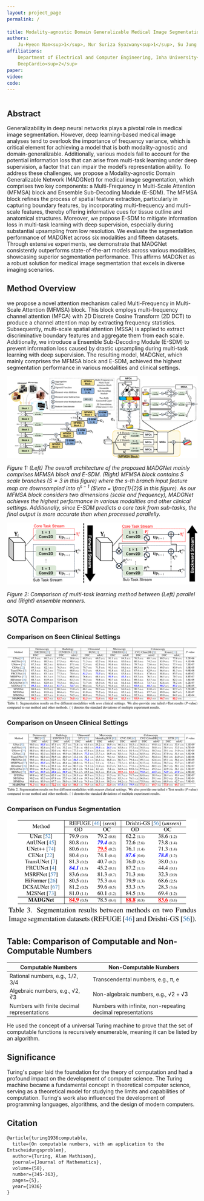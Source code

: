```yaml
---
layout: project_page
permalink: /

title: Modality-agnostic Domain Generalizable Medical Image Segmentation by Multi-Frequency in Multi-Scale Attention
authors:
    Ju-Hyeon Nam<sup>1</sup>, Nur Suriza Syazwany<sup>1</sup>, Su Jung Kim<sup>1</sup>, Sang-Chul Lee<sup>1,2</sup>
affiliations:
    Department of Electrical and Computer Engineering, Inha University<sup>1</sup>
    DeepCardio<sup>2</sup>
paper:
video:
code:
---
```


<div class="columns is-centered has-text-centered">
    <div class="column is-four-fifths">
        <h2>Abstract</h2>
        <div class="content has-text-justified">
Generalizability in deep neural networks plays a pivotal role in medical image segmentation. However, deep learning-based medical image analyses tend to overlook the importance of frequency variance, which is critical element for achieving a model that is both modality-agnostic and domain-generalizable.  Additionally, various models fail to account for the potential information loss that can arise from multi-task learning under deep supervision, a factor that can impair the model’s representation ability. To address these challenges, we propose a Modality-agnostic Domain Generalizable Network (MADGNet) for medical image segmentation, which comprises two key components: a Multi-Frequency in Multi-Scale Attention (MFMSA) block and Ensemble Sub-Decoding Module (E-SDM). The MFMSA block refines the process of spatial feature extraction, particularly in capturing boundary features, by incorporating multi-frequency and multi-scale features, thereby offering informative cues for tissue outline and anatomical structures. Moreover, we propose E-SDM to mitigate information loss in multi-task learning with deep supervision, especially during substantial upsampling from low resolution. We evaluate the segmentation performance of MADGNet across six modalities and fifteen datasets. Through extensive experiments, we demonstrate that MADGNet consistently outperforms  state-of-the-art models across various modalities, showcasing superior segmentation performance.  This affirms MADGNet as a robust solution for medical image segmentation that excels in diverse imaging scenarios.
        </div>
    </div>
</div>

## Method Overview
we propose a novel attention mechanism called Multi-Frequency in Multi-Scale Attention (MFMSA) block. This block employs multi-frequency channel attention (MFCA) with 2D Discrete Cosine Transform (2D DCT) to produce a channel attention map by extracting frequency statistics. Subsequently, multi-scale spatial attention (MSSA) is applied to extract discriminative boundary features and aggregate them from each scale. Additionally, we introduce a Ensemble Sub-Decoding Module (E-SDM) to prevent information loss caused by drastic upsampling during multi-task learning with deep supervision. The resulting model, MADGNet, which mainly comprises the MFMSA block and E-SDM, achieved the highest segmentation performance in various modalities and clinical settings.

![MADGNet](/static/image/MADGNet.png)

*Figure 1:  (Left) The overall architecture of the proposed MADGNet mainly comprises MFMSA block and E-SDM. (Right) MFMSA block contains $S$ scale branches ($S = 3$ in this figure) where the $s$-th branch input feature map are downsampled into $\eta^{s - 1}$ ($\eta = \frac{1}{2}$ in this figure). As our MFMSA block considers two dimensions (scale and frequency), MADGNet achieves the highest performance in various modalities and other clinical settings. Additionally, since E-SDM predicts a core task from sub-tasks, the final output is more accurate than when processed parallelly.*

![Ensemble](/static/image/Ensemble.png)

*Figure 2:  Comparison of multi-task learning method between (Left) parallel and (Right) ensemble manners.*

## SOTA Comparison
### Comparison on Seen Clinical Settings
![Seen_Results](/static/image/SOTA_Comparison_seen.png)

### Comparison on Unseen Clinical Settings
![Seen_Results](/static/image/SOTA_Comparison_unseen.png)

### Comparison on Fundus Segmentation
![Seen_Results](/static/image/SOTA_Comparison_fundus.png)

## Table: Comparison of Computable and Non-Computable Numbers

| Computable Numbers | Non-Computable Numbers |
|-------------------|-----------------------|
| Rational numbers, e.g., 1/2, 3/4 | Transcendental numbers, e.g., π, e |
| Algebraic numbers, e.g., √2, ∛3 | Non-algebraic numbers, e.g., √2 + √3 |
| Numbers with finite decimal representations | Numbers with infinite, non-repeating decimal representations |

He used the concept of a universal Turing machine to prove that the set of computable functions is recursively enumerable, meaning it can be listed by an algorithm.

## Significance
Turing's paper laid the foundation for the theory of computation and had a profound impact on the development of computer science. The Turing machine became a fundamental concept in theoretical computer science, serving as a theoretical model for studying the limits and capabilities of computation. Turing's work also influenced the development of programming languages, algorithms, and the design of modern computers.

## Citation
```
@article{turing1936computable,
  title={On computable numbers, with an application to the Entscheidungsproblem},
  author={Turing, Alan Mathison},
  journal={Journal of Mathematics},
  volume={58},
  number={345-363},
  pages={5},
  year={1936}
}
```
